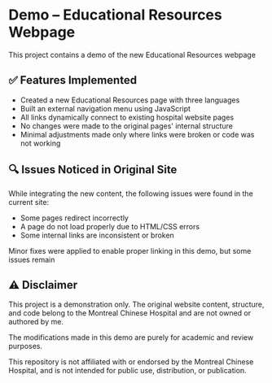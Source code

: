 # Demo – Educational Resources Webpage

This project contains a demo of the new Educational Resources webpage

## ✅ Features Implemented

- Created a new Educational Resources page with three languages
- Built an external navigation menu using JavaScript
- All links dynamically connect to existing hospital website pages
- No changes were made to the original pages' internal structure
- Minimal adjustments made only where links were broken or code was not working

## 🔍 Issues Noticed in Original Site

While integrating the new content, the following issues were found in the current site:

- Some pages redirect incorrectly
- A page do not load properly due to HTML/CSS errors
- Some internal links are inconsistent or broken

Minor fixes were applied to enable proper linking in this demo, but some issues remain

## ⚠️ Disclaimer

This project is a demonstration only. The original website content, structure, and code belong to the Montreal Chinese Hospital and are not owned or authored by me.

The modifications made in this demo are purely for academic and review purposes.

This repository is not affiliated with or endorsed by the Montreal Chinese Hospital, and is not intended for public use, distribution, or publication.  

